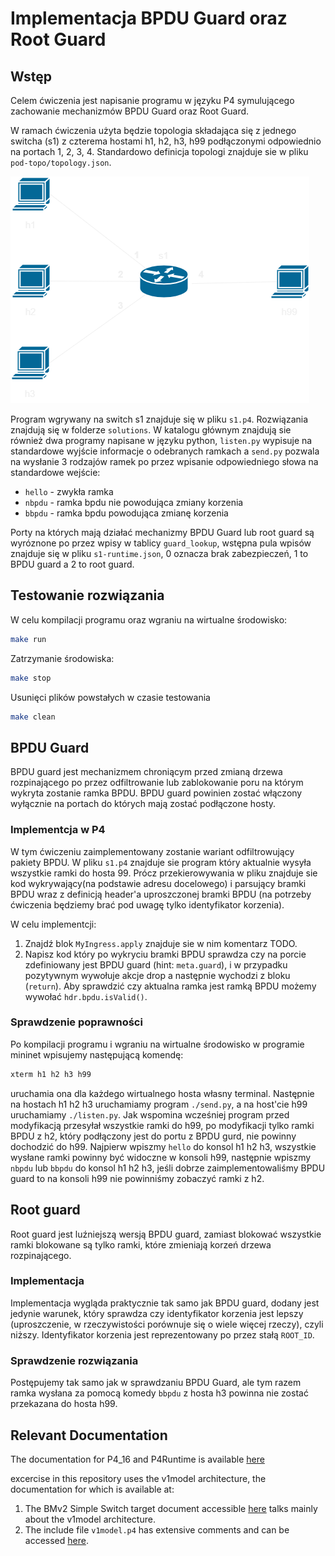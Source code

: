 # Implementacja BPDU Guard oraz Root Guard

## Wstęp

Celem ćwiczenia jest napisanie programu w języku P4 symulującego zachowanie
mechanizmów BPDU Guard oraz Root Guard.

W ramach ćwiczenia użyta będzie topologia składająca się z jednego switcha (s1) z czterema hostami h1, h2, h3, h99 podłączonymi odpowiednio na portach 1, 2, 3, 4. Standardowo definicja topologi znajduje sie w pliku `pod-topo/topology.json`.

![topology](./topo.png)

Program wgrywany na switch s1 znajduje się w pliku `s1.p4`. Rozwiązania znajdują się w folderze `solutions`. W katalogu głównym znajdują sie również dwa programy napisane w języku python, `listen.py` wypisuje na standardowe wyjście informacje o odebranych ramkach a `send.py` pozwala na wysłanie 3 rodzajów ramek po przez wpisanie odpowiedniego słowa na standardowe wejście:
* `hello` - zwykła ramka
* `nbpdu` - ramka bpdu nie powodująca zmiany korzenia
* `bbpdu` - ramka bpdu powodująca zmianę korzenia

Porty na których mają działać mechanizmy BPDU Guard lub root guard są wyróznone po przez wpisy w tablicy `guard_lookup`, wstępna pula wpisów znajduje się w pliku `s1-runtime.json`, 0 oznacza brak zabezpieczeń, 1 to BPDU guard a 2 to root guard.

## Testowanie rozwiązania

W celu kompilacji programu oraz wgraniu na wirtualne środowisko:
   ```bash
   make run
   ```
Zatrzymanie środowiska:
   ```bash
   make stop
   ```
Usunięci plików powstałych w czasie testowania
   ```bash
   make clean
   ```


## BPDU Guard
BPDU guard jest mechanizmem chroniącym przed zmianą drzewa rozpinającego po przez odfiltrowanie lub zablokowanie poru na którym wykryta zostanie ramka BPDU. BPDU guard powinien zostać włączony wyłącznie na portach do których mają zostać podłączone hosty.

### Implementcja w P4
W tym ćwiczeniu zaimplementowany zostanie wariant odfiltrowujący pakiety BPDU. W pliku `s1.p4` znajduje sie program który aktualnie wysyła wszystkie ramki do hosta 99. Prócz przekierowywania w pliku znajduje sie kod wykrywający(na podstawie adresu docelowego) i parsujący bramki BPDU wraz z definicją header'a uproszczonej bramki BPDU (na potrzeby ćwiczenia będziemy brać pod uwagę tylko identyfikator korzenia).

W celu implementcji:
1. Znajdź blok `MyIngress.apply` znajduje sie w nim komentarz TODO.
2. Napisz kod który po wykryciu bramki BPDU sprawdza czy na porcie zdefiniowany jest BPDU guard (hint: `meta.guard`), i w przypadku pozytywnym wywołuje akcje drop a następnie wychodzi z bloku (`return`). Aby sprawdzić czy aktualna ramka jest ramką BPDU możemy wywołać `hdr.bpdu.isValid()`.

### Sprawdzenie poprawności
Po kompilacji programu i wgraniu na wirtualne środowisko w programie mininet wpisujemy następującą komendę:
```bash
xterm h1 h2 h3 h99
```
uruchamia ona dla każdego wirtualnego hosta własny terminal. Następnie na hostach h1 h2 h3 uruchamiamy program  `./send.py`, a na host'cie h99 uruchamiamy `./listen.py`. Jak wspomina wcześniej program przed modyfikacją przesyłał wszystkie ramki do h99, po modyfikacji tylko ramki BPDU z h2, który podłączony jest do portu z BPDU gurd, nie powinny dochodzić do h99.
Najpierw wpiszmy `hello` do konsol h1 h2 h3, wszystkie wysłane ramki powinny być widoczne w konsoli h99, następnie wpiszmy `nbpdu` lub `bbpdu` do konsol h1 h2 h3, jeśli dobrze zaimplementowaliśmy BPDU guard to na konsoli h99 nie powinniśmy zobaczyć ramki z h2.


## Root guard
Root guard jest luźniejszą wersją BPDU guard, zamiast blokować wszystkie ramki blokowane są tylko ramki, które zmieniają korzeń drzewa rozpinającego.

### Implementacja
Implementacja wygląda praktycznie tak samo jak BPDU guard, dodany jest jedynie warunek, który sprawdza czy identyfikator korzenia jest lepszy (uproszczenie, w rzeczywistości porównuje się o wiele więcej rzeczy), czyli niższy. Identyfikator korzenia jest reprezentowany po przez stałą `ROOT_ID`.

### Sprawdzenie rozwiązania
Postępujemy tak samo jak w sprawdzaniu BPDU Guard, ale tym razem ramka wysłana za pomocą komedy `bbpdu` z hosta h3 powinna nie zostać przekazana do hosta h99.

## Relevant Documentation

The documentation for P4_16 and P4Runtime is available [here](https://p4.org/specs/)

excercise in this repository uses the v1model architecture, the documentation for which is available at:
1. The BMv2 Simple Switch target document accessible [here](https://github.com/p4lang/behavioral-model/blob/master/docs/simple_switch.md) talks mainly about the v1model architecture.
2. The include file `v1model.p4` has extensive comments and can be accessed [here](https://github.com/p4lang/p4c/blob/master/p4include/v1model.p4).